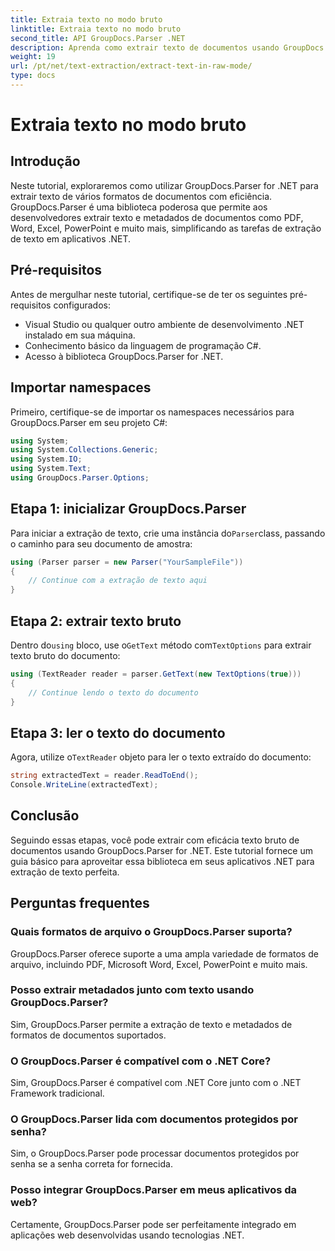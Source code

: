 ```yaml
---
title: Extraia texto no modo bruto
linktitle: Extraia texto no modo bruto
second_title: API GroupDocs.Parser .NET
description: Aprenda como extrair texto de documentos usando GroupDocs.Parser for .NET. Extração de texto fácil, eficiente e contínua em seus aplicativos .NET.
weight: 19
url: /pt/net/text-extraction/extract-text-in-raw-mode/
type: docs
---
```

# Extraia texto no modo bruto

## Introdução
Neste tutorial, exploraremos como utilizar GroupDocs.Parser for .NET para extrair texto de vários formatos de documentos com eficiência. GroupDocs.Parser é uma biblioteca poderosa que permite aos desenvolvedores extrair texto e metadados de documentos como PDF, Word, Excel, PowerPoint e muito mais, simplificando as tarefas de extração de texto em aplicativos .NET.
## Pré-requisitos
Antes de mergulhar neste tutorial, certifique-se de ter os seguintes pré-requisitos configurados:
- Visual Studio ou qualquer outro ambiente de desenvolvimento .NET instalado em sua máquina.
- Conhecimento básico da linguagem de programação C#.
- Acesso à biblioteca GroupDocs.Parser for .NET.

## Importar namespaces
Primeiro, certifique-se de importar os namespaces necessários para GroupDocs.Parser em seu projeto C#:
```csharp
using System;
using System.Collections.Generic;
using System.IO;
using System.Text;
using GroupDocs.Parser.Options;
```
## Etapa 1: inicializar GroupDocs.Parser
 Para iniciar a extração de texto, crie uma instância do`Parser`class, passando o caminho para seu documento de amostra:
```csharp
using (Parser parser = new Parser("YourSampleFile"))
{
    // Continue com a extração de texto aqui
}
```
## Etapa 2: extrair texto bruto
 Dentro do`using` bloco, use o`GetText` método com`TextOptions` para extrair texto bruto do documento:
```csharp
using (TextReader reader = parser.GetText(new TextOptions(true)))
{
    // Continue lendo o texto do documento
}
```
## Etapa 3: ler o texto do documento
 Agora, utilize o`TextReader` objeto para ler o texto extraído do documento:
```csharp
string extractedText = reader.ReadToEnd();
Console.WriteLine(extractedText);
```

## Conclusão
Seguindo essas etapas, você pode extrair com eficácia texto bruto de documentos usando GroupDocs.Parser for .NET. Este tutorial fornece um guia básico para aproveitar essa biblioteca em seus aplicativos .NET para extração de texto perfeita.

## Perguntas frequentes
### Quais formatos de arquivo o GroupDocs.Parser suporta?
GroupDocs.Parser oferece suporte a uma ampla variedade de formatos de arquivo, incluindo PDF, Microsoft Word, Excel, PowerPoint e muito mais.
### Posso extrair metadados junto com texto usando GroupDocs.Parser?
Sim, GroupDocs.Parser permite a extração de texto e metadados de formatos de documentos suportados.
### O GroupDocs.Parser é compatível com o .NET Core?
Sim, GroupDocs.Parser é compatível com .NET Core junto com o .NET Framework tradicional.
### O GroupDocs.Parser lida com documentos protegidos por senha?
Sim, o GroupDocs.Parser pode processar documentos protegidos por senha se a senha correta for fornecida.
### Posso integrar GroupDocs.Parser em meus aplicativos da web?
Certamente, GroupDocs.Parser pode ser perfeitamente integrado em aplicações web desenvolvidas usando tecnologias .NET.